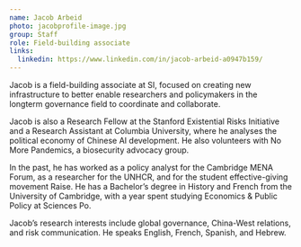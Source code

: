 ```yaml
---
name: Jacob Arbeid
photo: jacobprofile-image.jpg
group: Staff
role: Field-building associate
links:
  linkedin: https://www.linkedin.com/in/jacob-arbeid-a0947b159/
---
```

Jacob is a field-building associate at SI, focused on creating new infrastructure to better enable researchers and policymakers in the longterm governance field to coordinate and collaborate. 



Jacob is also a Research Fellow at the Stanford Existential Risks Initiative and a Research Assistant at Columbia University, where he analyses the political economy of Chinese AI development. He also volunteers with No More Pandemics, a biosecurity advocacy group.



In the past, he has worked as a policy analyst for the Cambridge MENA Forum, as a researcher for the UNHCR, and for the student effective-giving movement Raise. He has a Bachelor’s degree in History and French from the University of Cambridge, with a year spent studying Economics & Public Policy at Sciences Po.



Jacob’s research interests include global governance, China-West relations, and risk communication. He speaks English, French, Spanish, and Hebrew. 
